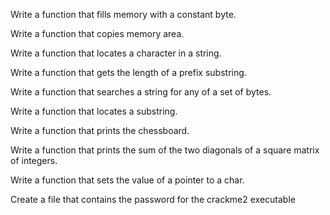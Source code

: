 Write a function that fills memory with a constant byte.                                                                        

                                                                                                                                

Write a function that copies memory area.                                                                                       

                                                                                                                                

Write a function that locates a character in a string.                                                                          

                                                                                                                                

Write a function that gets the length of a prefix substring.                                                                    

                                                                                                                                

Write a function that searches a string for any of a set of bytes.                                                              

                                                                                                                                

Write a function that locates a substring.                                                                                      

                                                                                                                                

Write a function that prints the chessboard.                                                                                    

                                                                                                                                

Write a function that prints the sum of the two diagonals of a square matrix of integers.                                       

                                                                                                                                

Write a function that sets the value of a pointer to a char.                                                                    

                                                                                                                                

Create a file that contains the password for the crackme2 executable 
